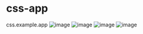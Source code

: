 # css-app
css.example.app
![image](https://github.com/FuatColak/css-app/assets/141162868/5aa6ccaa-f1a5-4080-ba2d-07ffc4a17b2e)
![image](https://github.com/FuatColak/css-app/assets/141162868/8069ecc0-f601-4c5d-9dd8-4a989373c0a1)
![image](https://github.com/FuatColak/css-app/assets/141162868/be345bbf-7fb1-4033-97f3-cd2c60fcadb1)
![image](https://github.com/FuatColak/css-app/assets/141162868/c67820a4-b6b2-49c5-9159-458fb9568e04)



